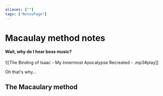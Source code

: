 ```yaml
---
aliases: [""]
tags: ["NotesPage"]
---
```


# Macaulay method notes
#### Wait, why do I hear boss music?
![[The Binding of Isaac - My Innermost Apocalypse Recreated - .mp3#play]]

Oh that's why...

## The Macaulary method
